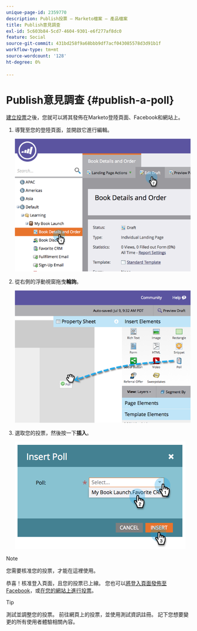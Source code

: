 ```yaml
---
unique-page-id: 2359770
description: Publish投票 — Marketo檔案 — 產品檔案
title: Publish意見調查
exl-id: 5c603b84-5cd7-4604-9301-e6f277af8dc0
feature: Social
source-git-commit: 431bd258f9a68bbb9df7acf043085578d3d91b1f
workflow-type: tm+mt
source-wordcount: '128'
ht-degree: 0%

---
```


# Publish意見調查 {#publish-a-poll}

[建立投票](/help/marketo/product-docs/demand-generation/social/creating-a-poll/create-a-poll.md)之後，您就可以將其發佈在Marketo登陸頁面、Facebook和網站上。

1. 導覽至您的登陸頁面，並開啟它進行編輯。

   ![](assets/image2014-9-19-10-3a45-3a23.png)

1. 從右側的浮動視窗拖曳&#x200B;**輪詢**。

   ![](assets/image2014-9-19-10-3a45-3a50.png)

1. 選取您的投票，然後按一下&#x200B;**插入**。

   ![](assets/image2014-9-19-10-3a45-3a58.png)

>[!NOTE]
>
>您需要核准您的投票，才能在這裡使用。

恭喜！核准登入頁面，且您的投票已上線。 您也可以[將登入頁面發佈至Facebook](/help/marketo/product-docs/demand-generation/facebook/publish-landing-pages-to-facebook.md)，或[在您的網站上進行投票](/help/marketo/product-docs/demand-generation/social/social-functions/deploy-social-on-your-website.md)。

>[!TIP]
>
>測試並調整您的投票。 前往網頁上的投票，並使用測試資訊註冊。 記下您想要變更的所有使用者體驗相關內容。
